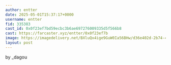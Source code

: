 ```yaml
---
author: entter
date: 2025-05-01T15:37:17+0000
username: entter
fid: 335383
cast_id: 0x0f23ef7bd59ecbc3b6ae697276009335d5f566b8
cast: https://farcaster.xyz/entter/0x0f23ef7b
image: https://imagedelivery.net/BXluQx4ige9GuW0Ia56BHw/d36e402d-2b74-4638-d68b-bb06d1f9f200/original
layout: post
---
```


by \_dagou

<img src='https://imagedelivery.net/BXluQx4ige9GuW0Ia56BHw/d36e402d-2b74-4638-d68b-bb06d1f9f200/original' alt='' referrerpolicy='no-referrer'/>

